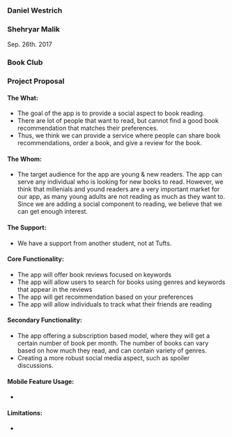 ### Daniel Westrich
### Shehryar Malik

Sep. 26th. 2017

### Book Club
### Project Proposal

#### The What:
* The goal of the app is to provide a social aspect to book reading.
* There are lot of people that want to read, but cannot find a good book recommendation that matches their preferences.
* Thus, we think we can provide a service where people can share book recommendations, order a book, and give a review for the book.
  
#### The Whom:
* The target audience for the app are young & new readers.
  The app can serve any individual who is looking for new books to read. However, we think that millenials and yound readers are a very important market for our app, as many young adults are not reading as much as they want to. Since we are adding a social component to reading, we believe that we can get enough interest.
  
#### The Support:
* We have a support from another student, not at Tufts.

#### Core Functionality:
* The app will offer book reviews focused on keywords
* The app will allow users to search for books using genres and keywords that appear in the reviews
* The app will get recommendation based on your preferences
* The app will allow individuals to track what their friends are reading

#### Secondary Functionality:
* The app offering a subscription based model, where they will get a certain number of book per month. The number of books can vary based on how much they read, and can contain variety of genres.
* Creating a more robust social media aspect, such as spoiler discussions.

#### Mobile Feature Usage:
* 

#### Limitations:
* 
